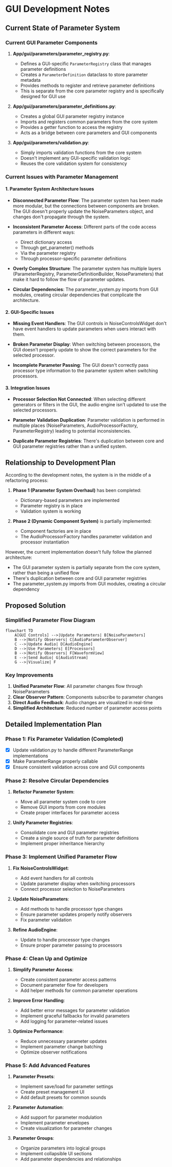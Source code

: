# GUI Development Notes

## Current State of Parameter System

### Current GUI Parameter Components

1. **App/gui/parameters/parameter_registry.py**:
   - Defines a GUI-specific `ParameterRegistry` class that manages parameter definitions
   - Creates a `ParameterDefinition` dataclass to store parameter metadata
   - Provides methods to register and retrieve parameter definitions
   - This is separate from the core parameter registry and is specifically designed for GUI use

2. **App/gui/parameters/parameter_definitions.py**:
   - Creates a global GUI parameter registry instance
   - Imports and registers common parameters from the core system
   - Provides a getter function to access the registry
   - Acts as a bridge between core parameters and GUI components

3. **App/gui/parameters/validation.py**:
   - Simply imports validation functions from the core system
   - Doesn't implement any GUI-specific validation logic
   - Reuses the core validation system for consistency

### Current Issues with Parameter Management

#### 1. Parameter System Architecture Issues

- **Disconnected Parameter Flow**: The parameter system has been made more modular, but the connections between components are broken. The GUI doesn't properly update the NoiseParameters object, and changes don't propagate through the system.

- **Inconsistent Parameter Access**: Different parts of the code access parameters in different ways:
  - Direct dictionary access
  - Through get_parameter() methods
  - Via the parameter registry
  - Through processor-specific parameter definitions

- **Overly Complex Structure**: The parameter system has multiple layers (ParameterRegistry, ParameterDefinitionBuilder, NoiseParameters) that make it hard to follow the flow of parameter updates.

- **Circular Dependencies**: The parameter_system.py imports from GUI modules, creating circular dependencies that complicate the architecture.

#### 2. GUI-Specific Issues

- **Missing Event Handlers**: The GUI controls in NoiseControlsWidget don't have event handlers to update parameters when users interact with them.

- **Broken Parameter Display**: When switching between processors, the GUI doesn't properly update to show the correct parameters for the selected processor.

- **Incomplete Parameter Passing**: The GUI doesn't correctly pass processor type information to the parameter system when switching processors.

#### 3. Integration Issues

- **Processor Selection Not Connected**: When selecting different generators or filters in the GUI, the audio engine isn't updated to use the selected processors.

- **Parameter Validation Duplication**: Parameter validation is performed in multiple places (NoiseParameters, AudioProcessorFactory, ParameterRegistry) leading to potential inconsistencies.

- **Duplicate Parameter Registries**: There's duplication between core and GUI parameter registries rather than a unified system.

## Relationship to Development Plan

According to the development notes, the system is in the middle of a refactoring process:

1. **Phase 1 (Parameter System Overhaul)** has been completed:
   - Dictionary-based parameters are implemented
   - Parameter registry is in place
   - Validation system is working

2. **Phase 2 (Dynamic Component System)** is partially implemented:
   - Component factories are in place
   - The AudioProcessorFactory handles parameter validation and processor instantiation

However, the current implementation doesn't fully follow the planned architecture:
- The GUI parameter system is partially separate from the core system, rather than being a unified flow
- There's duplication between core and GUI parameter registries
- The parameter_system.py imports from GUI modules, creating a circular dependency

## Proposed Solution

### Simplified Parameter Flow Diagram

```mermaid
flowchart TD
    A[GUI Controls] -->|Update Parameters| B[NoiseParameters]
    B -->|Notify Observers| C[AudioParameterObserver]
    C -->|Update Audio| D[AudioEngine]
    D -->|Use Parameters| E[Processors]
    B -->|Notify Observers| F[WaveformView]
    E -->|Send Audio| G[AudioStream]
    G -->|Visualize| F
```

### Key Improvements

1. **Unified Parameter Flow**: All parameter changes flow through NoiseParameters
2. **Clear Observer Pattern**: Components subscribe to parameter changes
3. **Direct Audio Feedback**: Audio changes are visualized in real-time
4. **Simplified Architecture**: Reduced number of parameter access points

## Detailed Implementation Plan

### Phase 1: Fix Parameter Validation (Completed)
- [x] Update validation.py to handle different ParameterRange implementations
- [x] Make ParameterRange properly callable
- [x] Ensure consistent validation across core and GUI components

### Phase 2: Resolve Circular Dependencies
1. **Refactor Parameter System**:
   - Move all parameter system code to core
   - Remove GUI imports from core modules
   - Create proper interfaces for parameter access

2. **Unify Parameter Registries**:
   - Consolidate core and GUI parameter registries
   - Create a single source of truth for parameter definitions
   - Implement proper inheritance hierarchy

### Phase 3: Implement Unified Parameter Flow
1. **Fix NoiseControlsWidget**:
   - Add event handlers for all controls
   - Update parameter display when switching processors
   - Connect processor selection to NoiseParameters

2. **Update NoiseParameters**:
   - Add methods to handle processor type changes
   - Ensure parameter updates properly notify observers
   - Fix parameter validation

3. **Refine AudioEngine**:
   - Update to handle processor type changes
   - Ensure proper parameter passing to processors

### Phase 4: Clean Up and Optimize
1. **Simplify Parameter Access**:
   - Create consistent parameter access patterns
   - Document parameter flow for developers
   - Add helper methods for common parameter operations

2. **Improve Error Handling**:
   - Add better error messages for parameter validation
   - Implement graceful fallbacks for invalid parameters
   - Add logging for parameter-related issues

3. **Optimize Performance**:
   - Reduce unnecessary parameter updates
   - Implement parameter change batching
   - Optimize observer notifications

### Phase 5: Add Advanced Features
1. **Parameter Presets**:
   - Implement save/load for parameter settings
   - Create preset management UI
   - Add default presets for common sounds

2. **Parameter Automation**:
   - Add support for parameter modulation
   - Implement parameter envelopes
   - Create visualization for parameter changes

3. **Parameter Groups**:
   - Organize parameters into logical groups
   - Implement collapsible UI sections
   - Add parameter dependencies and relationships
